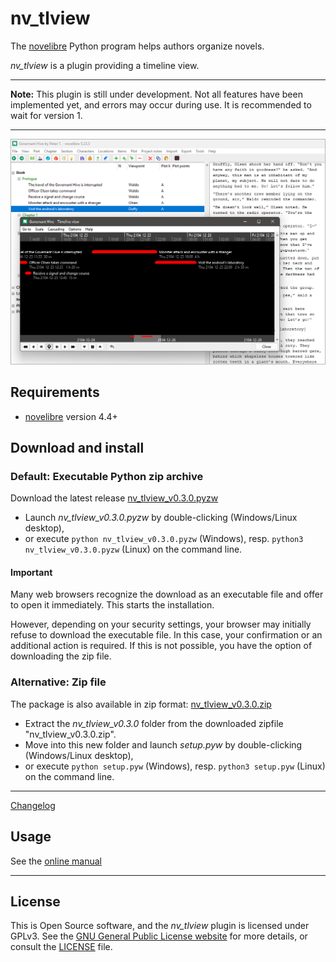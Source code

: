# nv_tlview

The [novelibre](https://github.com/peter88213/novelibre/) Python program helps authors organize novels.  

*nv_tlview* is a plugin providing a timeline view. 

---

**Note:** This plugin is still under development. Not all features have been implemented yet, and errors may occur during use. 
It is recommended to wait for version 1.

---

![Screenshot](docs/Screenshots/screen01.png)

## Requirements

- [novelibre](https://github.com/peter88213/novelibre/) version 4.4+

## Download and install

### Default: Executable Python zip archive

Download the latest release [nv_tlview_v0.3.0.pyzw](https://github.com/peter88213/nv_tlview/raw/main/dist/nv_tlview_v0.3.0.pyzw)

- Launch *nv_tlview_v0.3.0.pyzw* by double-clicking (Windows/Linux desktop),
- or execute `python nv_tlview_v0.3.0.pyzw` (Windows), resp. `python3 nv_tlview_v0.3.0.pyzw` (Linux) on the command line.

#### Important

Many web browsers recognize the download as an executable file and offer to open it immediately. 
This starts the installation.

However, depending on your security settings, your browser may 
initially  refuse  to download the executable file. 
In this case, your confirmation or an additional action is required. 
If this is not possible, you have the option of downloading 
the zip file. 


### Alternative: Zip file

The package is also available in zip format: [nv_tlview_v0.3.0.zip](https://github.com/peter88213/nv_tlview/raw/main/dist/nv_tlview_v0.3.0.zip)

- Extract the *nv_tlview_v0.3.0* folder from the downloaded zipfile "nv_tlview_v0.3.0.zip".
- Move into this new folder and launch *setup.pyw* by double-clicking (Windows/Linux desktop), 
- or execute `python setup.pyw` (Windows), resp. `python3 setup.pyw` (Linux) on the command line.

---

[Changelog](docs/changelog.md)

## Usage

See the [online manual](docs/usage.md)

---

## License

This is Open Source software, and the *nv_tlview* plugin is licensed under GPLv3. See the
[GNU General Public License website](https://www.gnu.org/licenses/gpl-3.0.en.html) for more
details, or consult the [LICENSE](https://github.com/peter88213/nv_tlview/blob/main/LICENSE) file.
